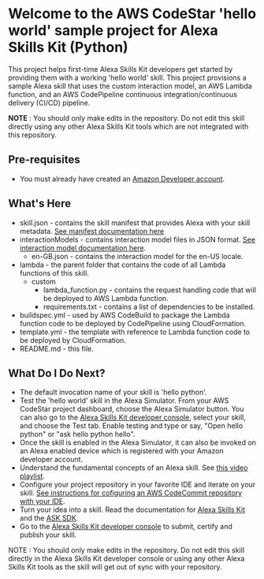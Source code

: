 Welcome to the AWS CodeStar 'hello world' sample project for  Alexa Skills Kit (Python)
=======================================================================================

This project helps first-time Alexa Skills Kit developers get started by providing them with a working 'hello world' skill. This project provisions a sample Alexa skill that uses the custom interaction model, an AWS Lambda function, and an AWS CodePipeline continuous integration/continuous delivery (CI/CD) pipeline.

**NOTE** : You should only make edits in the repository. Do not edit this skill directly using any other Alexa Skills Kit tools which are not integrated with this repository.

Pre-requisites
--------------
* You must already have created an [Amazon Developer account](https://developer.amazon.com/).

What's Here
-----------
* skill.json - contains the skill manifest that provides Alexa with your skill metadata. [See manifest documentation here](https://developer.amazon.com/docs/smapi/skill-manifest.html)
* interactionModels - contains interaction model files in JSON format. [See interaction model documentation here](https://developer.amazon.com/docs/smapi/interaction-model-schema.html).
  * en-GB.json - contains the interaction model for the en-US locale.
* lambda - the parent folder that contains the code of all Lambda functions of this skill.
  * custom
    * lambda_function.py - contains the request handling code that will be deployed to AWS Lambda function.
    * requirements.txt - contains a list of dependencies to be installed.
* buildspec.yml - used by AWS CodeBuild to package the Lambda function code to be deployed by CodePipeline using CloudFormation.
* template.yml - the template with reference to Lambda function code to be deployed by CloudFormation.
* README.md - this file.

What Do I Do Next?
------------------
* The default invocation name of your skill is 'hello python'.
* Test the 'hello world' skill in the Alexa Simulator. From your AWS CodeStar project dashboard, choose the Alexa Simulator button. You can also go to the [Alexa Skills Kit developer console](https://developer.amazon.com/alexa/console/ask), select your skill, and choose the Test tab. Enable testing and type or say, "Open hello python" or "ask hello python hello".
* Once the skill is enabled in the Alexa Simulator, it can also be invoked on an Alexa enabled device which is registered with your Amazon developer account.
* Understand the fundamental concepts of an Alexa skill. See [this video playlist](https://www.youtube.com/watch?v=hbH6gZoKcbM&list=PL2KJmkHeYQTMRyGDtVVhEnSGX6FRrkg6X).
* Configure your project repository in your favorite IDE and iterate on your skill. [See instructions for cofiguring an AWS CodeCommit repository with your IDE](https://docs.aws.amazon.com/codecommit/latest/userguide/setting-up-gc.html).
* Turn your idea into a skill. Read the documentation for [Alexa Skills Kit](https://developer.amazon.com/docs/quick-reference/custom-skill-quick-reference.html) and the [ASK SDK](https://developer.amazon.com/docs/quick-reference/use-sdks-quick-reference.html).
* Go to the [Alexa Skills Kit developer console](https://developer.amazon.com/alexa/console/ask) to submit, certify and publish your skill.

NOTE : You should only make edits in the repository. Do not edit this skill directly in the Alexa Skills Kit developer console or using any other Alexa Skills Kit tools as the skill will get out of sync with your repository.